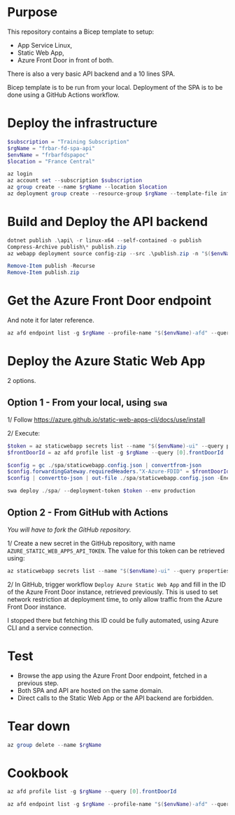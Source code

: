 # Purpose

This repository contains a Bicep template to setup:
- App Service Linux,
- Static Web App,
- Azure Front Door in front of both.

There is also a very basic API backend and a 10 lines SPA.

Bicep template is to be run from your local. Deployment of the SPA is to be done using a GitHub Actions workflow.

# Deploy the infrastructure

```powershell
$subscription = "Training Subscription"
$rgName = "frbar-fd-spa-api"
$envName = "frbarfdspapoc"
$location = "France Central"

az login
az account set --subscription $subscription
az group create --name $rgName --location $location
az deployment group create --resource-group $rgName --template-file infra.bicep --mode complete --parameters envName=$envName
```

# Build and Deploy the API backend

```powershell
dotnet publish .\api\ -r linux-x64 --self-contained -o publish
Compress-Archive publish\* publish.zip
az webapp deployment source config-zip --src .\publish.zip -n "$($envName)-api" -g $rgName

Remove-Item publish -Recurse
Remove-Item publish.zip
```

# Get the Azure Front Door endpoint

And note it for later reference.

```powershell
az afd endpoint list -g $rgName --profile-name "$($envName)-afd" --query [0].hostName
```

# Deploy the Azure Static Web App

2 options.

## Option 1 - From your local, using `swa`

1/ Follow https://azure.github.io/static-web-apps-cli/docs/use/install

2/ Execute:

```powershell
$token = az staticwebapp secrets list --name "$($envName)-ui" --query properties.apiKey
$frontDoorId = az afd profile list -g $rgName --query [0].frontDoorId 

$config = gc ./spa/staticwebapp.config.json | convertfrom-json
$config.forwardingGateway.requiredHeaders."X-Azure-FDID" = $frontDoorId.Replace("""","")
$config | convertto-json | out-file ./spa/staticwebapp.config.json -Encoding Ascii

swa deploy ./spa/ --deployment-token $token --env production
```

## Option 2 - From GitHub with Actions

*You will have to fork the GitHub repository.*

1/ Create a new secret in the GitHub repository, with name `AZURE_STATIC_WEB_APPS_API_TOKEN`. The value for this token can be retrieved using:

```powershell
az staticwebapp secrets list --name "$($envName)-ui" --query properties.apiKey
```

2/ In GitHub, trigger workflow `Deploy Azure Static Web App` and fill in the ID of the Azure Front Door instance, retrieved previously. This is used to set network restriction at deployment time, to only allow traffic from the Azure Front Door instance.

I stopped there but fetching this ID could be fully automated, using Azure CLI and a service connection.

# Test

- Browse the app using the Azure Front Door endpoint, fetched in a previous step.
- Both SPA and API are hosted on the same domain.
- Direct calls to the Static Web App or the API backend are forbidden.

# Tear down

```powershell
az group delete --name $rgName
```

# Cookbook

```powershell
az afd profile list -g $rgName --query [0].frontDoorId 

az afd endpoint list -g $rgName --profile-name "$($envName)-afd" --query [0].hostName
``` 
